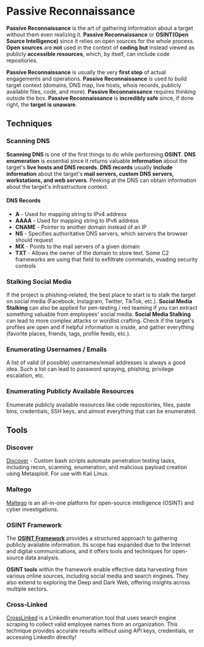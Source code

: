 # Passive Reconnaissance

**Passive Reconnaissance** is the art of gathering information about a target without them even realizing it. **Passive Reconnaissance** or **OSINT(Open Source Intelligence)** since it relies on open sources for the whole process. **Open sources** are **not** used in the context of **coding** **but** instead viewed as publicly **accessible resources**, which, by itself, can include code repositories.

**Passive Reconnaissance** is usually the very **first step** of actual engagements and operations. **Passive Reconnaissance** is used to build target context (domains, DNS map, live hosts, whois records, publicly available files, code, and more). **Passive Reconnaissance** requires thinking outside the box. **Passive Reconnaissance** is **incredibly safe** since, if done right, the **target is unaware**.

## Techniques

### Scanning DNS

**Scanning DNS** is one of the first things to do while performing **OSINT**. **DNS enumeration** is essential since it returns valuable **information** about the target's **live hosts and DNS records**. **DNS records** usually **include information** about the target's **mail servers, custom DNS servers, workstations, and web servers**. Peeking at the DNS can obtain information about the target's infrastructure context. 

#### DNS Records

- **A** - Used for mapping string to IPv4 address
- **AAAA** - Used for mapping string to IPv6 address
- **CNAME** - Pointer to another domain instead of an IP
- **NS** - Specifies authoritative DNS servers, which servers the browser should request
- **MX** - Points to the mail servers of a given domain
- **TXT** - Allows the owner of the domain to store text. Some C2 frameworks are using that field to exfiltrate commands, evading security controls

### Stalking Social Media

If the project is phishing-related, the best place to start is to stalk the target on social media (Facebook, Instagram, Twitter, TikTok, etc.). **Social Media Stalking** can also be applied for pen-testing / red teaming if you can extract something valuable from employees' social media. **Social Media Stalking** can lead to more complex attacks or wordlist crafting. Check if the target's profiles are open and if helpful information is inside, and gather everything (favorite places, friends, tags, profile feeds, etc.).

### Enumerating Usernames / Emails

A list of valid (if possible) usernames/email addresses is always a good idea. Such a list can lead to password spraying, phishing, privilege escalation, etc.

### Enumerating Publicly Available Resources

Enumerate publicly available resources like code repositories, files, paste bins, credentials, SSH keys, and almost everything that can be enumerated.

## Tools

### Discover

[Discover](https://github.com/leebaird/discover) - Custom bash scripts automate penetration testing tasks, including recon, scanning, enumeration, and malicious payload creation using Metasploit. For use with Kali Linux.

### Maltego

[Maltego](https://www.maltego.com/) is an all-in-one platform for open-source intelligence (OSINT) and cyber investigations.

### OSINT Framework

The **[OSINT Framework](https://osintframework.com/)** provides a structured approach to gathering publicly available information. Its scope has expanded due to the Internet and digital communications, and it offers tools and techniques for open-source data analysis.

**OSINT tools** within the framework enable effective data harvesting from various online sources, including social media and search engines. They also extend to exploring the Deep and Dark Web, offering insights across multiple sectors.



### Cross-Linked

[CrossLinked](https://github.com/m8sec/CrossLinked) is a LinkedIn enumeration tool that uses search engine scraping to collect valid employee names from an organization. This technique provides accurate results without using API keys, credentials, or accessing LinkedIn directly!
